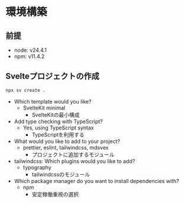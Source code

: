 # 環境構築

## 前提

- node: v24.4.1
- npm: v11.4.2

## Svelteプロジェクトの作成

```zsh
npx sv create .
```

- Which template would you like?
  - SvelteKit minimal
    - SvelteKitの最小構成
- Add type checking with TypeScript?
  - Yes, using TypeScript syntax
    - TypeScriptを利用する
- What would you like to add to your project?
  - prettier, eslint, tailwindcss, mdsvex
    - プロジェクトに追加するモジュール
- tailwindcss: Which plugins would you like to add?
  - typography
    - tailwindcssのモジュール
- Which package manager do you want to install dependencies with?
  - npm
    - 安定稼働重視の選択
